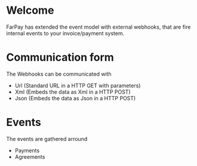 # Welcome
FarPay has extended the event model with external webhooks, that are fire internal events to your invoice/payment system.

# Communication form
The Webhooks can be communicated with
* Url (Standard URL in a HTTP GET with parameters)
* Xml (Embeds the data as Xml in a HTTP POST)
* Json (Embeds the data as Json in a HTTP POST)

# Events
The events are gathered arround 
* Payments 
* Agreements
